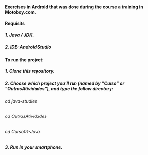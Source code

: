 #### Exercises in Android that was done during the course a training in Motoboy.com.

#### Requisits

##### 1. Java / JDK.

##### 2. IDE: Android Studio

#### To run the project:

##### 1. Clone this repository.

##### 2. Choose which project you'll run (named by "Curso" or "OutrasAtividades"), and type the follow directory:

###### cd java-studies
###### cd OutrasAtividades
###### cd Curso01-Java

##### 3. Run in your smartphone.




